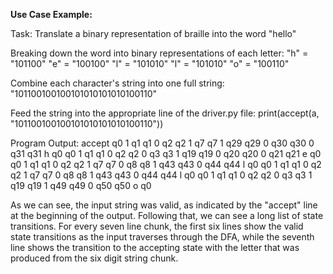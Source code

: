 **Use Case Example:**

Task: Translate a binary representation of braille into the word "hello"

Breaking down the word into binary representations of each letter:
"h" = "101100"
"e" = "100100"
"l" = "101010"
"l" = "101010"
"o" = "100110"

Combine each character's string into one full string:
"101100100100101010101010100110"

Feed the string into the appropriate line of the driver.py file:
print(accept(a, "101100100100101010101010100110"))

Program Output:
accept
q0 1 q1
q1 0 q2
q2 1 q7
q7 1 q29
q29 0 q30
q30 0 q31
q31 h q0
q0 1 q1
q1 0 q2
q2 0 q3
q3 1 q19
q19 0 q20
q20 0 q21
q21 e q0
q0 1 q1
q1 0 q2
q2 1 q7
q7 0 q8
q8 1 q43
q43 0 q44
q44 l q0
q0 1 q1
q1 0 q2
q2 1 q7
q7 0 q8
q8 1 q43
q43 0 q44
q44 l q0
q0 1 q1
q1 0 q2
q2 0 q3
q3 1 q19
q19 1 q49
q49 0 q50
q50 o q0


As we can see, the input string was valid, as indicated by the "accept" line at the beginning of the output.
Following that, we can see a long list of state transitions.
For every seven line chunk, the first six lines show the valid state transitions as the input traverses through the DFA, while the seventh line shows the transition to the accepting state with the letter that was produced from the six digit string chunk.